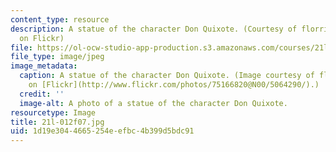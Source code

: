 ```yaml
---
content_type: resource
description: A statue of the character Don Quixote. (Courtesy of florriebassingbourn
  on Flickr)
file: https://ol-ocw-studio-app-production.s3.amazonaws.com/courses/21l-012-forms-of-western-narrative-fall-2007/1d19e3044665254eefbc4b399d5bdc91_21l-012f07.jpg
file_type: image/jpeg
image_metadata:
  caption: A statue of the character Don Quixote. (Image courtesy of florriebassingbourn
    on [Flickr](http://www.flickr.com/photos/75166820@N00/5064290/).)
  credit: ''
  image-alt: A photo of a statue of the character Don Quixote.
resourcetype: Image
title: 21l-012f07.jpg
uid: 1d19e304-4665-254e-efbc-4b399d5bdc91
---
```

